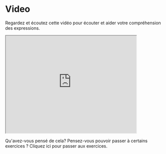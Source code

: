 <h1>Video</h1>
<p>Regardez et écoutez cette vidéo pour écouter et aider votre compréhension des expressions.</p>



<iframe width="420" height="315"
src="https://www.youtube.com/watch?v=_f15lARYd_E&t=80s">
</iframe>


<p>Qu'avez-vous pensé de cela? Pensez-vous pouvoir passer à certains exercices ? Cliquez ici pour passer aux exercices.</p>


